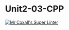 # Unit2-03-CPP
[![Mr Coxall's Super Linter](https://github.com/ICS3U-Programming-NoahS/Unit2-03-CPP/workflows/Mr%20Coxall's%20Super%20Linter/badge.svg)](https://github.com/ICS3U-Programming-NoahS/Unit2-03-CPP/actions/)
